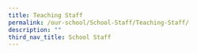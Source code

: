 ```yaml
---
title: Teaching Staff
permalink: /our-school/School-Staff/Teaching-Staff/
description: ""
third_nav_title: School Staff
---
```

